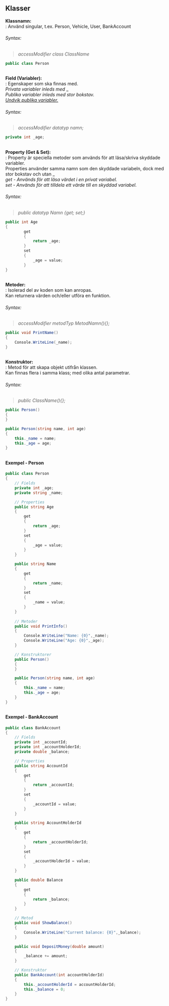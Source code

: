 ﻿## Klasser

**Klassnamn:**<br>
:   Använd singular, t.ex. Person, Vehicle, User, BankAccount
###### Syntax:
>_accessModifier class ClassName_<br>
```csharp
public class Person
```

##

**Field (Variabler):**<br>
:   Egenskaper som ska finnas med. <br>
_Privata variabler inleds med_ _ <br>
_Publika variabler inleds med stor bokstav._<br>
<ins>_Undvik publika variabler._</ins>
###### Syntax:
>_accessModifier datatyp namn;_<br>
```csharp
private int _age;
```

##

**Property (Get & Set):**<br>
:   Property är speciella metoder som används för att läsa/skriva skyddade variabler.<br>
Properties använder samma namn som den skyddade variabeln, dock med stor bokstav och utan _<br>
_get - Används för att läsa värdet i en privat variabel._<br>
_set - Används för att tilldela ett värde till en skyddad variabel._
###### Syntax:
>_public datatyp Namn {get; set;}_<br>
```csharp
public int Age
{
        get
        {
            return _age;
        }
        set
        {
            _age = value;
        }
}
```

##

**Metoder:**<br>
:   Isolerad del av koden som kan anropas.<br>
Kan returnera värden och/eller utföra en funktion.
###### Syntax:
>_accessModifier metodTyp MetodNamn(){\};_
```csharp
public void PrintName()
{
    Console.WriteLine(_name);
}
```

##

**Konstruktor:**<br>
:   Metod för att skapa objekt utifrån klassen.<br>
Kan finnas flera i samma klass; med olika antal parametrar.
###### Syntax:
>_public ClassName(){\};_
```csharp
public Person()
{
}

public Person(string name, int age)
{
    this._name = name;
    this._age = age;
}
```

##

#### Exempel - Person

```csharp
public class Person
{
    // Fields
    private int _age;
    private string _name;

    // Properties
    public string Age
    {
        get
        {
            return _age;
        }
        set
        {
            _age = value;
        }
    }

    public string Name
    {
        get
        {
            return _name;
        }
        set
        {
            _name = value;
        }
    }
    
    // Metoder
    public void PrintInfo()
    {
        Console.WriteLine("Name: {0}",_name);
        Console.WriteLine("Age: {0}",_age);
    }

    // Konstruktorer
    public Person()
    {
    }

    public Person(string name, int age)
    {
        this._name = name;
        this._age = age;
    }
}
```

##

#### Exempel - BankAccount

```csharp
public class BankAccount
{
    // Fields
    private int _accountId;
    private int _accountHolderId;
    private double _balance;

    // Properties
    public string AccountId
    {
        get
        {
            return _accountId;
        }
        set
        {
            _accountId = value;
        }
    }

    public string AccountHolderId
    {
        get
        {
            return _accountHolderId;
        }
        set
        {
            _accountHolderId = value;
        }
    }

    public double Balance
    {
        get
        {
            return _balance;
        }
    }

    // Metod
    public void ShowBalance()
    {
        Console.WriteLine("Current balance: {0}",_balance);
    }

    public void DepositMoney(double amount)
    {
        _balance += amount;
    }

    // Konstruktor
    public BankAccount(int accountHolderId)
    {
        this._accountHolderId = accountHolderId;
        this._balance = 0;
    }
}
```